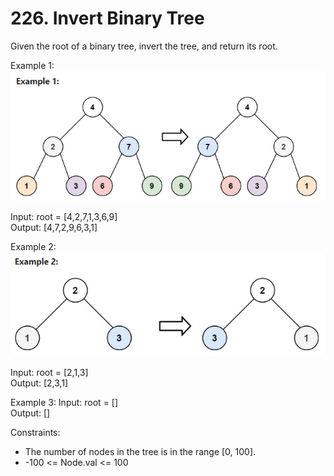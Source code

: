 # 226. Invert Binary Tree

Given the root of a binary tree, invert the tree, and return its root.

Example 1:  
![Example](example_1.PNG)

Input: root = [4,2,7,1,3,6,9]  
Output: [4,7,2,9,6,3,1]

Example 2:  
![Example](example_2.PNG)

Input: root = [2,1,3]  
Output: [2,3,1]

Example 3:
Input: root = []  
Output: []

Constraints:
* The number of nodes in the tree is in the range [0, 100].
* -100 <= Node.val <= 100